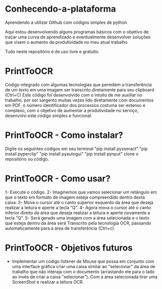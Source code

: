 # Conhecendo-a-plataforma
Aprendendo a utilizar Github com códigos simples de python

Aqui estou desenvolvendo alguns programas básicos com o objetivo de traçar uma curva de aprendizado e eventualmente desenvolver soluções
que visem o aumento de produtividade no meu atual trabalho

Tudo neste repositório é de uso livre e gratuíto.

# PrintToOCR
Código integrado com algumas tecnologias que permitem a transferência de um texto em uma imagem ser transcrito diretamente para seu clipboard (Ctrl+C)
Este código foi desenvolvido com o intuito de me auxiliar no trabalho, por ser sargento muitas vezes lido diretamente com documentos em PDF, o número identificador dos processos costuma ser extenso e complexo, com o objetivo de aumentar a produtividade no serviço, desenvolvi este código simples e funcional.

# PrintToOCR - Como instalar?
Digite os seguintes códigos em seu terminal 
"pip install pysseract"
"pip install pyperclip"
"pip install pyautogui"
"pip install pynput"
clone o repositório ou código.

# PrintToOCR - Como usar?
1- Execute o código.
2- Imaginemos que vamos selecionar um retângulo em que o texto em formato de imagem esteja compreendido dentro desta caixa.
3- Mova o cursor até o canto superior esquerdo da área que deseja realizar a leitura e aperte a tecla "Q".
4- Agora mova o cursor até o canto inferior direito da área que deseja realizar a leitura e aperte novamente a tecla "Q".
5- Será gerado uma imagem com a área selecionada e o texto que esteja dentro da área será Transcrito pela tecnologia OCR, passando automaticamente para a área de transferência (Ctrl+c).

# PrintToOCR - Objetivos futuros
- Implementar um código listener de Mouse que possa em conjunto com uma interface gráfica criar uma caixa similar ao "selecionar" da área de trabalho que não interaja com o documento (arrastando ele para o lado ao invés de criar a caixa "selecionar"). Com a área selecionada tirar uma ScreenShot e realizar a leitura OCR.
